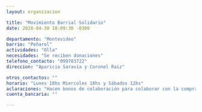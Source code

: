 ```yaml
---
layout: organizacion

title: "Movimiento Barrial Solidario"
date: 2020-04-30 18:09:30 -0300

departamento: "Montevideo"
barrio: "Peñarol"
actividades: "Olla"
necesidades: "Se reciben donaciones"
telefono_contacto: "099783722"
direccion: "Aparicio Saravia y Coronel Raiz"

otros_contactos: ""
horario: "Lunes 18hs Miercoles 18hs y Sábados 12hs"
aclaraciones: "Hacen bonos de colaboración para colaborar con la compra de los artículos que más se necesitan (gas, huevo y carnes, productos de limpieza)"
cuenta_bancaria: ""

---
```


